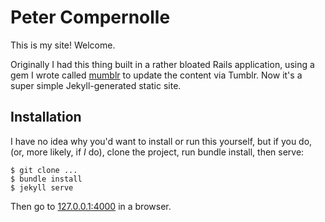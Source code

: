 # Peter Compernolle

This is my site! Welcome.

Originally I had this thing built in a rather bloated Rails application,
using a gem I wrote called [mumblr](https://github.com/thelowlypeon/mumblr)
to update the content via Tumblr. Now it's a super simple Jekyll-generated static site.

## Installation

I have no idea why you'd want to install or run this yourself, but if you do,
(or, more likely, if _I_ do), clone the project, run bundle install, then serve:

```
$ git clone ...
$ bundle install
$ jekyll serve
```

Then go to [127.0.0.1:4000](https://127.0.0.1:4000) in a browser.
